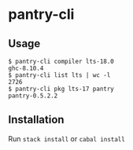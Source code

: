 # pantry-cli

## Usage

```
$ pantry-cli compiler lts-18.0
ghc-8.10.4
$ pantry-cli list lts | wc -l
2726
$ pantry-cli pkg lts-17 pantry
pantry-0.5.2.2
```

## Installation

Run `stack install` or `cabal install`
